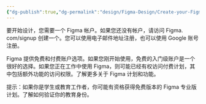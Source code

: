 ```yaml
---
{"dg-publish":true,"dg-permalink":"design/Figma-Design/Create-your-Figma-account","permalink":"/design/Figma-Design/Create-your-Figma-account/","metatags":{"description":"Before you start Who can use this feature","og:site_name":"DavonOs","og:title":"创建你的Figma账户","og:type":"article","og:url":"https://zuji.eu.org/design/Figma-Design/Create-your-Figma-account","og:image":"https://help.figma.com/hc/theming_assets/01HZFG1N1QJPKABHT3PHQQ0J9J","og:image: width":"200","og:image: alt":"articlecover","og:locale":"zh_cn"},"tags":["Design/UI/Figma"],"created":"2025-07-03T10:59:57.936+08:00","updated":"2025-07-05T08:12:34.379+08:00"}
---
```



要开始设计，您需要一个 Figma 帐户。如果您还没有帐户，请访问 Figma. com/signup 创建一个。您可以使用电子邮件地址注册，也可以使用 Google 账号注册。

Figma 提供免费和付费账户选项。如果您刚开始使用，免费的入门级账户是一个很好的选择。如果您正在工作中使用 Figma，则可能已经有权访问付费计划，其中包括额外功能的访问权限。了解更多关于 Figma 计划和功能。

提示：如果你是学生或教育工作者，你可能有资格获得免费版本的 Figma 专业版计划。了解如何验证你的教育身份。